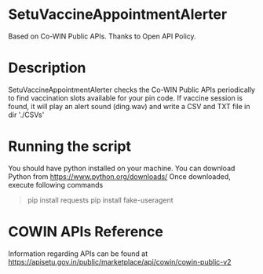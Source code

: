 # SetuVaccineAppointmentAlerter
Based on Co-WIN Public APIs. Thanks to Open API Policy.

# Description
SetuVaccineAppointmentAlerter checks the Co-WIN Public APIs periodically to find vaccination slots available for your pin code. If vaccine session is found, it will play an alert sound (ding.wav) and write a CSV and TXT file in dir './CSVs'

# Running the script
You should have python installed on your machine. You can download Python from https://www.python.org/downloads/ Once downloaded, execute following commands

> pip install requests
> pip install fake-useragent

# COWIN APIs Reference

Information regarding APIs can be found at https://apisetu.gov.in/public/marketplace/api/cowin/cowin-public-v2
